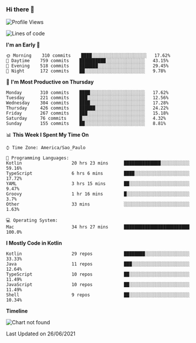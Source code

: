 ### Hi there 👋

<!--
**fernandonogueira/fernandonogueira** is a ✨ _special_ ✨ repository because its `README.md` (this file) appears on your GitHub profile.

Here are some ideas to get you started:

- 🔭 I’m currently working on ...
- 🌱 I’m currently learning ...
- 👯 I’m looking to collaborate on ...
- 🤔 I’m looking for help with ...
- 💬 Ask me about ...
- 📫 How to reach me: ...
- 😄 Pronouns: ...
- ⚡ Fun fact: ...
-->

<!--START_SECTION:waka-->
![Profile Views](http://img.shields.io/badge/Profile%20Views-3-blue)

![Lines of code](https://img.shields.io/badge/From%20Hello%20World%20I%27ve%20Written-568027%20lines%20of%20code-blue)

**I'm an Early 🐤** 

```text
🌞 Morning    310 commits    ████░░░░░░░░░░░░░░░░░░░░░   17.62% 
🌆 Daytime    759 commits    ██████████░░░░░░░░░░░░░░░   43.15% 
🌃 Evening    518 commits    ███████░░░░░░░░░░░░░░░░░░   29.45% 
🌙 Night      172 commits    ██░░░░░░░░░░░░░░░░░░░░░░░   9.78%

```
📅 **I'm Most Productive on Thursday** 

```text
Monday       310 commits    ████░░░░░░░░░░░░░░░░░░░░░   17.62% 
Tuesday      221 commits    ███░░░░░░░░░░░░░░░░░░░░░░   12.56% 
Wednesday    304 commits    ████░░░░░░░░░░░░░░░░░░░░░   17.28% 
Thursday     426 commits    ██████░░░░░░░░░░░░░░░░░░░   24.22% 
Friday       267 commits    ███░░░░░░░░░░░░░░░░░░░░░░   15.18% 
Saturday     76 commits     █░░░░░░░░░░░░░░░░░░░░░░░░   4.32% 
Sunday       155 commits    ██░░░░░░░░░░░░░░░░░░░░░░░   8.81%

```


📊 **This Week I Spent My Time On** 

```text
⌚︎ Time Zone: America/Sao_Paulo

💬 Programming Languages: 
Kotlin                   20 hrs 23 mins      ██████████████░░░░░░░░░░░   59.16% 
TypeScript               6 hrs 6 mins        ████░░░░░░░░░░░░░░░░░░░░░   17.72% 
YAML                     3 hrs 15 mins       ██░░░░░░░░░░░░░░░░░░░░░░░   9.47% 
Groovy                   1 hr 16 mins        █░░░░░░░░░░░░░░░░░░░░░░░░   3.7% 
Other                    33 mins             ░░░░░░░░░░░░░░░░░░░░░░░░░   1.63%

💻 Operating System: 
Mac                      34 hrs 27 mins      █████████████████████████   100.0%

```

**I Mostly Code in Kotlin** 

```text
Kotlin                   29 repos            ████████░░░░░░░░░░░░░░░░░   33.33% 
Java                     11 repos            ███░░░░░░░░░░░░░░░░░░░░░░   12.64% 
TypeScript               10 repos            ██░░░░░░░░░░░░░░░░░░░░░░░   11.49% 
JavaScript               10 repos            ██░░░░░░░░░░░░░░░░░░░░░░░   11.49% 
Shell                    9 repos             ██░░░░░░░░░░░░░░░░░░░░░░░   10.34%

```


**Timeline**

![Chart not found](https://raw.githubusercontent.com/fernandonogueira/fernandonogueira/master/charts/bar_graph.png) 


 Last Updated on 26/06/2021
<!--END_SECTION:waka-->
